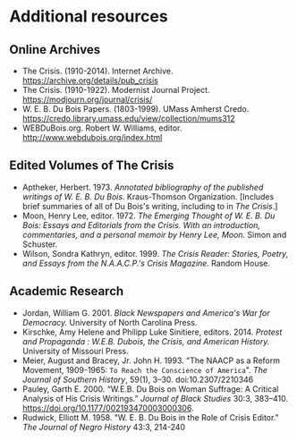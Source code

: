 # Additional resources


## Online Archives

* The Crisis. (1910-2014). Internet Archive. https://archive.org/details/pub_crisis
* The Crisis. (1910-1922). Modernist Journal Project. https://modjourn.org/journal/crisis/
* W. E. B. Du Bois Papers. (1803-1999). UMass Amherst Credo. https://credo.library.umass.edu/view/collection/mums312
* WEBDuBois.org. Robert W. Williams, editor. http://www.webdubois.org/index.html

## Edited Volumes of The Crisis
* Aptheker, Herbert. 1973. *Annotated bibliography of the published writings of W. E. B. Du Bois.* Kraus-Thomson Organization. [Includes brief summaries of all of Du Bois's writing, including to in *The Crisis*.]
* Moon, Henry Lee, editor. 1972. *The Emerging Thought of W. E. B. Du Bois: Essays and Editorials from the Crisis. With an introduction, commentaries, and a personal memoir by Henry Lee, Moon.* Simon and Schuster.
* Wilson, Sondra Kathryn, editor. 1999. *The Crisis Reader: Stories, Poetry, and Essays from the N.A.A.C.P.'s Crisis Magazine.* Random House.


## Academic Research

* Jordan, William G. 2001. *Black Newspapers and America's War for Democracy.* University of North Carolina Press.
* Kirschke, Amy Helene and Philipp Luke Sinitiere, editors. 2014. *Protest and Propaganda : W.E.B. Dubois, the Crisis, and American History.* University of Missouri Press.
* Meier, August and Bracey, Jr. John H.  1993. "The NAACP as a Reform Movement, 1909-1965: `To Reach the Conscience of America`". *The Journal of Southern History*, 59(1), 3–30. doi:10.2307/2210346
* Pauley, Garth E. 2000. “W.E.B. Du Bois on Woman Suffrage: A Critical Analysis of His Crisis Writings.” *Journal of Black Studies* 30:3, 383–410. https://doi.org/10.1177/002193470003000306.
* Rudwick, Elliott M. 1958. "W. E. B. Du Bois in the Role of Crisis Editor." *The Journal of Negro History* 43:3, 214-240
